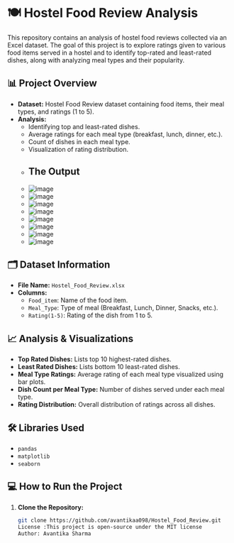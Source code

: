 # 🍽️ Hostel Food Review Analysis

This repository contains an analysis of hostel food reviews collected via an Excel dataset. The goal of this project is to explore ratings given to various food items served in a hostel and to identify top-rated and least-rated dishes, along with analyzing meal types and their popularity. 

## 📊 Project Overview

- **Dataset:** Hostel Food Review dataset containing food items, their meal types, and ratings (1 to 5).
- **Analysis:** 
  - Identifying top and least-rated dishes.
  - Average ratings for each meal type (breakfast, lunch, dinner, etc.).
  - Count of dishes in each meal type.
  - Visualization of rating distribution.
  - ## The Output
  - ![image](https://github.com/user-attachments/assets/cf4a2dad-dedb-43d7-8e03-9fbcd91f1d7e)
  - ![image](https://github.com/user-attachments/assets/df95d942-6b29-43da-889b-9f1079eda9fa)
  - ![image](https://github.com/user-attachments/assets/eaff6fb3-731b-4685-8d1a-f2bcba43df50)
  - ![image](https://github.com/user-attachments/assets/0e51042f-95bd-40c7-a4c8-75b738f84937)
  - ![image](https://github.com/user-attachments/assets/343adfe9-1fd4-4fcb-be4e-a0350d4a488d)
  - ![image](https://github.com/user-attachments/assets/cd94eb9d-b729-40ae-ac7d-03d495b5c2da)
  - ![image](https://github.com/user-attachments/assets/ff745a14-afb7-4184-af94-0d1e7508e602)
  - ![image](https://github.com/user-attachments/assets/03663b74-7957-4ba2-9309-eb9b2e158498)

## 🗂️ Dataset Information

- **File Name:** `Hostel_Food_Review.xlsx`
- **Columns:**
  - `Food_item`: Name of the food item.
  - `Meal_Type`: Type of meal (Breakfast, Lunch, Dinner, Snacks, etc.).
  - `Rating(1-5)`: Rating of the dish from 1 to 5.

## 📈 Analysis & Visualizations

- **Top Rated Dishes:** Lists top 10 highest-rated dishes.
- **Least Rated Dishes:** Lists bottom 10 least-rated dishes.
- **Meal Type Ratings:** Average rating of each meal type visualized using bar plots.
- **Dish Count per Meal Type:** Number of dishes served under each meal type.
- **Rating Distribution:** Overall distribution of ratings across all dishes.

## 🛠️ Libraries Used

- `pandas`
- `matplotlib`
- `seaborn`

## 💻 How to Run the Project

1. **Clone the Repository:**
   ```bash
   git clone https://github.com/avantikaa098/Hostel_Food_Review.git
   License :This project is open-source under the MIT license
   Author: Avantika Sharma
